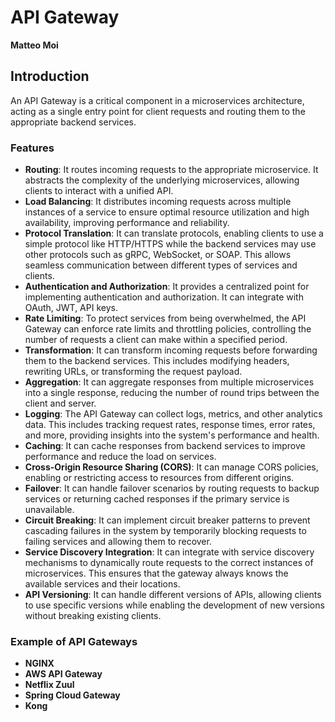 # API Gateway
**Matteo Moi**

## Introduction

An API Gateway is a critical component in a microservices architecture, acting as a single entry point for client requests and routing them to the appropriate backend services.

### Features
- **Routing**: It routes incoming requests to the appropriate microservice. It abstracts the complexity of the underlying microservices, allowing clients to interact with a unified API.
- **Load Balancing**: It distributes incoming requests across multiple instances of a service to ensure optimal resource utilization and high availability, improving performance and reliability.
- **Protocol Translation**: It can translate protocols, enabling clients to use a simple protocol like HTTP/HTTPS while the backend services may use other protocols such as gRPC, WebSocket, or SOAP. This allows seamless communication between different types of services and clients.
- **Authentication and Authorization**: It provides a centralized point for implementing authentication and authorization. It can integrate with OAuth, JWT, API keys.
- **Rate Limiting**: To protect services from being overwhelmed, the API Gateway can enforce rate limits and throttling policies, controlling the number of requests a client can make within a specified period.
- **Transformation**: It can transform incoming requests before forwarding them to the backend services. This includes modifying headers, rewriting URLs, or transforming the request payload.
- **Aggregation**: It can aggregate responses from multiple microservices into a single response, reducing the number of round trips between the client and server.
- **Logging**: The API Gateway can collect logs, metrics, and other analytics data. This includes tracking request rates, response times, error rates, and more, providing insights into the system's performance and health.
- **Caching**: It can cache responses from backend services to improve performance and reduce the load on services.
- **Cross-Origin Resource Sharing (CORS)**: It can manage CORS policies, enabling or restricting access to resources from different origins.
- **Failover**: It can handle failover scenarios by routing requests to backup services or returning cached responses if the primary service is unavailable.
- **Circuit Breaking**: It can implement circuit breaker patterns to prevent cascading failures in the system by temporarily blocking requests to failing services and allowing them to recover.
- **Service Discovery Integration**: It can integrate with service discovery mechanisms to dynamically route requests to the correct instances of microservices. This ensures that the gateway always knows the available services and their locations.
- **API Versioning**: It can handle different versions of APIs, allowing clients to use specific versions while enabling the development of new versions without breaking existing clients.

### Example of API Gateways
- **NGINX**
- **AWS API Gateway**
- **Netflix Zuul**
- **Spring Cloud Gateway**
- **Kong**
